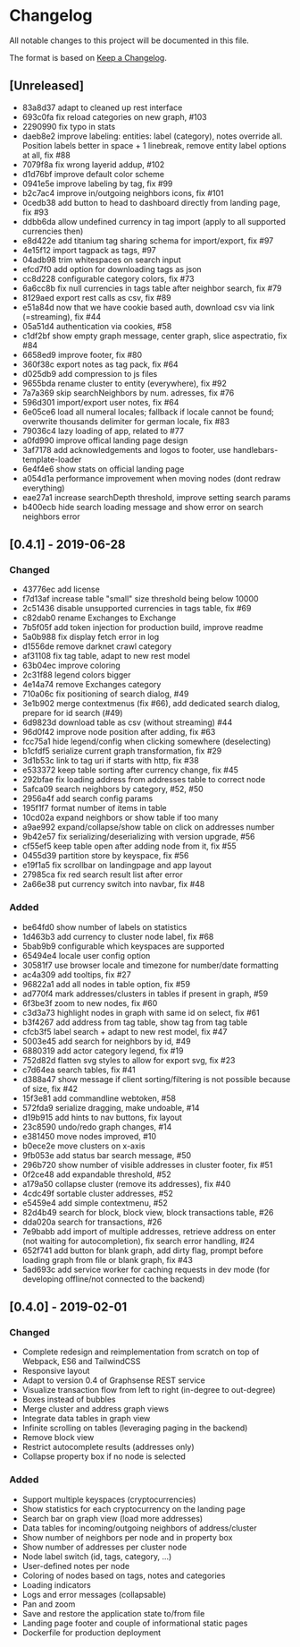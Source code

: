 # Changelog
All notable changes to this project will be documented in this file.

The format is based on [Keep a Changelog](https://keepachangelog.com/en/1.0.0/).

## [Unreleased]

* 83a8d37 adapt to cleaned up rest interface
* 693c0fa fix reload categories on new graph, \#103
* 2290990 fix typo in stats
* daeb8e2 improve labeling: entities: label (category), notes override all. Position labels better in space + 1 linebreak, remove entity label options at all, fix #88
* 7079f8a fix wrong layerid addup, #102
* d1d76bf improve default color scheme
* 0941e5e improve labeling by tag, fix #99
* b2c7ac4 improve in/outgoing neighbors icons, fix #101
* 0cedb38 add button to head to dashboard directly from landing page, fix #93
* ddbb6da allow undefined currency in tag import (apply to all supported currencies then)
* e8d422e add titanium tag sharing schema for import/export, fix #97
* 4e15f12 import tagpack as tags, #97
* 04adb98 trim whitespaces on search input
* efcd7f0 add option for downloading tags as json
* cc8d228 configurable category colors, fix #73
* 6a6cc8b fix null currencies in tags table after neighbor search, fix #79
* 8129aed export rest calls as csv, fix #89
* e51a84d now that we have cookie based auth, download csv via link (=streaming), fix #44
* 05a51d4 authentication via cookies, #58
* c1df2bf show empty graph message, center graph, slice aspectratio, fix #84
* 6658ed9 improve footer, fix #80
* 360f38c export notes as tag pack, fix #64
* d025db9 add compression to js files
* 9655bda rename cluster to entity (everywhere), fix #92
* 7a7a369 skip searchNeighbors by num. adresses, fix #76
* 596d301 import/export user notes, fix #64
* 6e05ce6 load all numeral locales; fallback if locale cannot be found; overwrite thousands delimiter for german locale, fix #83
* 79036c4 lazy loading of app, related to #77
* a0fd990 improve offical landing page design
* 3af7178 add acknowledgements and logos to footer, use handlebars-template-loader
* 6e4f4e6 show stats on official landing page
* a054d1a performance improvement when moving nodes (dont redraw everything)
* eae27a1 increase searchDepth threshold, improve setting search params
* b400ecb hide search loading message and show error on search neighbors error

## [0.4.1] - 2019-06-28
### Changed
* 43776ec add license
* f7d13af increase table "small" size threshold being below 10000
* 2c51436 disable unsupported currencies in tags table, fix #69
* c82dab0 rename Exchanges to Exchange
* 7b5f05f add token injection for production build, improve readme
* 5a0b988 fix display fetch error in log
* d1556de remove darknet crawl category
* af31108 fix tag table, adapt to new rest model
* 63b04ec improve coloring
* 2c31f88 legend colors bigger
* 4e14a74 remove Exchanges category 
* 710a06c fix positioning of search dialog, #49
* 3e1b902 merge contextmenus (fix #66), add dedicated search dialog, prepare for id search (#49)
* 6d9823d download table as csv (without streaming) #44
* 96d0f42 improve node position after adding, fix #63
* fcc75a1 hide legend/config when clicking somewhere (deselecting)
* b1cfdf5 serialize current graph transformation, fix #29
* 3d1b53c link to tag uri if starts with http, fix #38
* e533372 keep table sorting after currency change, fix #45
* 292bfae fix loading address from addresses table to correct node
* 5afca09 search neighbors by category, #52, #50
* 2956a4f add search config params
* 195f1f7 format number of items in table
* 10cd02a expand neighbors or show table if too many
* a9ae992 expand/collapse/show table on click on addresses number
* 9b42e57 fix serializing/deserializing with version upgrade, #56
* cf55ef5 keep table open after adding node from it, fix #55
* 0455d39 partition store by keyspace, fix #56
* e19f1a5 fix scrollbar on landingpage and app layout
* 27985ca fix red search result list after error
* 2a66e38 put currency switch into navbar, fix #48
### Added
* be64fd0 show number of labels on statistics
* 1d463b3 add currency to cluster node label, fix #68
* 5bab9b9 configurable which keyspaces are supported 
* 65494e4 locale user config option
* 30581f7 use browser locale and timezone for number/date formatting
* ac4a309 add tooltips, fix #27
* 96822a1 add all nodes in table option, fix #59
* ad770f4 mark addresses/clusters in tables if present in graph, #59
* 6f3be3f zoom to new nodes, fix #60
* c3d3a73 highlight nodes in graph with same id on select, fix #61
* b3f4267 add address from tag table, show tag from tag table
* cfcb3f5 label search + adapt to new rest model, fix #47
* 5003e45 add search for neighbors by id, #49
* 6880319 add actor category legend, fix #19
* 752d82d flatten svg styles to allow for export svg, fix #23
* c7d64ea search tables, fix #41
* d388a47 show message if client sorting/filtering is not possible because of size, fix #42
* 15f3e81 add commandline webtoken, #58
* 572fda9 serialize dragging, make undoable, #14
* d19b915 add hints to nav buttons, fix layout
* 23c8590 undo/redo graph changes, #14
* e381450 move nodes improved, #10
* b0ece2e move clusters on x-axis
* 9fb053e add status bar search message, #50
* 296b720 show number of visible addresses in cluster footer, fix #51
* 0f2ce48 add expandable threshold, #52
* a179a50 collapse cluster (remove its addresses), fix #40
* 4cdc49f sortable cluster addresses, #52
* e5459e4 add simple contextmenu, #52
* 82d4b49 search for block, block view, block transactions table, #26
* dda020a search for transactions, #26
* 7e9babb add import of multiple addresses, retrieve address on enter (not waiting for autocompletion), fix search error handling, #24
* 652f741 add button for blank graph, add dirty flag, prompt before loading graph from file or blank graph, fix #43
* 5ad693c add service worker for caching requests in dev mode (for developing offline/not connected to the backend)

## [0.4.0] - 2019-02-01
### Changed
- Complete redesign and reimplementation from scratch on top of Webpack, ES6 and TailwindCSS
- Responsive layout
- Adapt to version 0.4 of Graphsense REST service
- Visualize transaction flow from left to right (in-degree to out-degree)
- Boxes instead of bubbles 
- Merge cluster and address graph views
- Integrate data tables in graph view 
- Infinite scrolling on tables (leveraging paging in the backend)
- Remove block view
- Restrict autocomplete results (addresses only)
- Collapse property box if no node is selected
### Added
- Support multiple keyspaces (cryptocurrencies)
- Show statistics for each cryptocurrency on the landing page
- Search bar on graph view (load more addresses)
- Data tables for incoming/outgoing neighbors of address/cluster
- Show number of neighbors per node and in property box
- Show number of addresses per cluster node
- Node label switch (id, tags, category, ...)
- User-defined notes per node
- Coloring of nodes based on tags, notes and categories
- Loading indicators
- Logs and error messages (collapsable)
- Pan and zoom
- Save and restore the application state to/from file
- Landing page footer and couple of informational static pages 
- Dockerfile for production deployment
